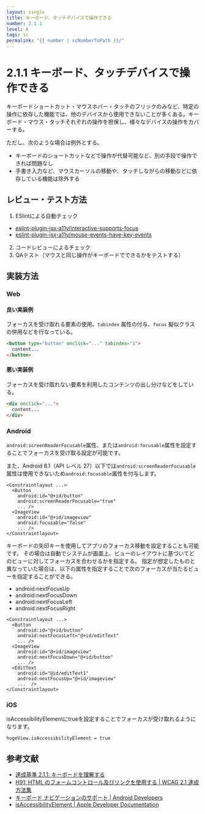 ```yaml
---
layout: single
title: キーボード、タッチデバイスで操作できる
number: 2.1.1
level: A
tags: sc
permalink: "{{ number | scNumberToPath }}/"
---
```


# 2.1.1 キーボード、タッチデバイスで操作できる

キーボードショートカット・マウスホバー・タッチのフリックのみなど、特定の操作に依存した機能では、他のデバイスから使用できないことが多くある。キーボード・マウス・タッチそれぞれの操作を担保し、様々なデバイスの操作をカバーする。

ただし、次のような場合は例外とする。

- キーボードのショートカットなどで操作が代替可能など、別の手段で操作できれば問題なし
- 手書き入力など、マウスカーソルの移動や、タッチしながらの移動などに依存している機能は除外する

## レビュー・テスト方法

1. ESlintによる自動チェック
 - [eslint-plugin-jsx-a11y/interactive-supports-focus](https://github.com/evcohen/eslint-plugin-jsx-a11y/blob/master/docs/rules/interactive-supports-focus.md)
 - [eslint-plugin-jsx-a11y/mouse-events-have-key-events](https://github.com/evcohen/eslint-plugin-jsx-a11y/blob/master/docs/rules/mouse-events-have-key-events.md)
2. コードレビューによるチェック
3. QAテスト（マウスと同じ操作がキーボードでできるかをテストする）

## 実装方法

### Web

#### 良い実装例

フォーカスを受け取れる要素の使用、`tabindex` 属性の付与、`focus` 擬似クラスの併用などを行なっている。

```html
<button type="button" onclick="..." tabindex="1">
  content...
</button>
```

#### 悪い実装例

フォーカスを受け取れない要素を利用したコンテンツの出し分けなどをしている。

```html
<div onclick="...">
  content...
</div>
```

### Android

`android:screenReaderFocusable`属性、または`android:focusable`属性を設定することでフォーカスを受け取る設定が可能です。

また、Android 8.1（API レベル 27）以下では`android:screenReaderFocusable`属性は使用できないため`android:focusable`属性を付与します。

```
<Constraintlayout ...>
  <Button
    android:id="@+id/button"
    android:screenReaderFocusable="true"
    ... />
  <ImageView
    android:id="@+id/imageview"
    android:focusable="false"
    ... />
</Constraintlayout>
```

キーボードの矢印キーを使用してアプリのフォーカス移動を設定することも可能です。
その場合は自動でシステムが画面上、ビューのレイアウトに基づいてどのビューに対してフォーカスを合わせるかを指定する。
指定が想定したものと異なっていた場合は、以下の属性を指定することで次のフォーカスが当たるビューを指定することができる。

- android:nextFocusUp
- android:nextFocusDown
- android:nextFocusLeft
- android:nextFocusRight

```
<Constraintlayout ...>
  <Button
    android:id="@+id/button"
    android:nextFocusLeft="@+id/editText"
    ... />
  <ImageView
    android:id="@+id/imageview"
    android:nextFocusDown="@+id/button"
    ... />
  <EditText
    android:id="@id/editText1"
    android:nextFocusUp="@+id/imageview"
    ...  />
</Constraintlayout>
```

### iOS

isAccessibilityElementにtrueを設定することでフォーカスが受け取れるようになります。

```
hogeView.isAccessibilityElement = true
```

## 参考文献

- [達成基準 2.1.1: キーボードを理解する](https://waic.jp/docs/WCAG21/Understanding/keyboard.html)
- [H91: HTML のフォームコントロール及びリンクを使用する | WCAG 2.1 達成方法集](https://waic.jp/docs/WCAG21/Techniques/html/H91)
- [キーボード ナビゲーションのサポート | Android Developers](https://developer.android.com/training/keyboard-input/navigation?hl=ja#Tab)
- [isAccessibilityElement | Apple Developer Documentation](https://developer.apple.com/documentation/objectivec/nsobject/1615141-isaccessibilityelement)
